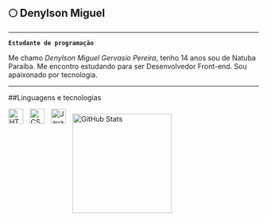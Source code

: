 ## 🌕 Denylson Miguel

---

**`Estudante de programação`**

Me chamo *Denylson Miguel Gervasio Pereira*, tenho 14 anos sou de Natuba Paraíba. Me encontro estudando para ser Desenvolvedor Front-end. Sou apaixonado por tecnologia.

---

##Linguagens e tecnologias

<div>
<img 
    align="left" 
    alt="HTML"
    title="HTML" 
    width="30px" 
    style="padding-right: 10px;" 
    src="https://cdn.jsdelivr.net/gh/devicons/devicon@latest/icons/html5/html5-original.svg" 
/>
<img 
    align="left" 
    alt="CSS" 
    title="CSS"
    width="30px" 
    style="padding-right: 10px;" 
    src="https://cdn.jsdelivr.net/gh/devicons/devicon@latest/icons/css3/css3-original.svg" 
/>
<img 
    align="left" 
    alt="JavaScript" 
    title="JavaScript"
    width="30px" 
    style="padding-right: 10px;" 
    src="https://cdn.jsdelivr.net/gh/devicons/devicon@latest/icons/javascript/javascript-original.svg" 
/>

<p>

<img 
      align="left" 
      alt="GitHub Stats" 
      height="200" 
      style="padding-top: 10px;"
      src="https://github-readme-stats.vercel.app/api/top-langs/?username=DenylsonMiguel&theme=tokyonight&layout=compact&custom_title=Tecnologias&langs_count=3" 
  />

</p>
